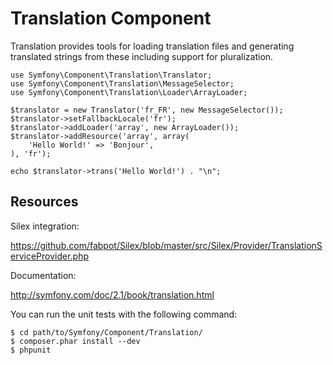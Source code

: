Translation Component
=====================

Translation provides tools for loading translation files and generating
translated strings from these including support for pluralization.

    use Symfony\Component\Translation\Translator;
    use Symfony\Component\Translation\MessageSelector;
    use Symfony\Component\Translation\Loader\ArrayLoader;

    $translator = new Translator('fr_FR', new MessageSelector());
    $translator->setFallbackLocale('fr');
    $translator->addLoader('array', new ArrayLoader());
    $translator->addResource('array', array(
        'Hello World!' => 'Bonjour',
    ), 'fr');

    echo $translator->trans('Hello World!') . "\n";

Resources
---------

Silex integration:

https://github.com/fabpot/Silex/blob/master/src/Silex/Provider/TranslationServiceProvider.php

Documentation:

http://symfony.com/doc/2.1/book/translation.html

You can run the unit tests with the following command:

    $ cd path/to/Symfony/Component/Translation/
    $ composer.phar install --dev
    $ phpunit
